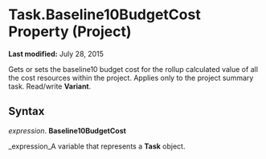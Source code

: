 
# Task.Baseline10BudgetCost Property (Project)

 **Last modified:** July 28, 2015

Gets or sets the baseline10 budget cost for the rollup calculated value of all the cost resources within the project. Applies only to the project summary task. Read/write  **Variant**.

## Syntax

 _expression_. **Baseline10BudgetCost**

 _expression_A variable that represents a  **Task** object.

